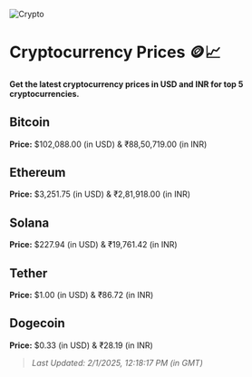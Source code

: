 
![Crypto](https://www.techguide.com.au/wp-content/uploads/2020/11/crypto3.jpeg)

# Cryptocurrency Prices 🪙📈

#### Get the latest cryptocurrency prices in USD and INR for top 5 cryptocurrencies.

## Bitcoin

**Price:** $102,088.00 (in USD) & ₹88,50,719.00 (in INR)

## Ethereum

**Price:** $3,251.75 (in USD) & ₹2,81,918.00 (in INR)

## Solana

**Price:** $227.94 (in USD) & ₹19,761.42 (in INR)

## Tether

**Price:** $1.00 (in USD) & ₹86.72 (in INR)

## Dogecoin

**Price:** $0.33 (in USD) & ₹28.19 (in INR)

> _Last Updated: 2/1/2025, 12:18:17 PM (in GMT)_
